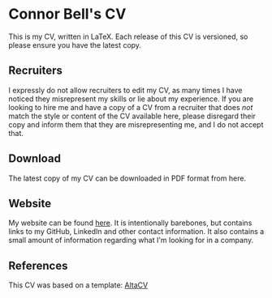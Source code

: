 # Connor Bell's CV

This is my CV, written in LaTeX. Each release of this CV is versioned, so please ensure you have the latest copy.

## Recruiters

I expressly do not allow recruiters to edit my CV, as many times I have noticed they misrepresent my skills or lie about my experience. If you are looking to hire me and have a copy of a CV from a recruiter that does _not_ match the style or content of the CV available here, please disregard their copy and inform them that they are misrepresenting me, and I do not accept that.

## Download

The latest copy of my CV can be downloaded in PDF format from here.

## Website

My website can be found [here](https://connor-bell.com). It is intentionally barebones, but contains links to my GitHub, LinkedIn and other contact information. It also contains a small amount of information regarding what I'm looking for in a company.

## References

This CV was based on a template: [AltaCV](https://github.com/liantze/AltaCV)
